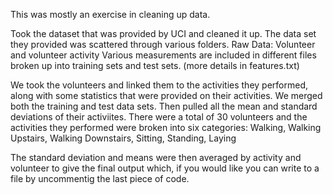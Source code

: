 This was mostly an exercise in cleaning up data. 

Took the dataset that was provided by UCI and cleaned it up. The data set they provided was scattered through various folders.
Raw Data:
Volunteer and volunteer activity
Various measurements are included in different files broken up into training sets and test sets. (more details in features.txt)

We took the volunteers and linked them to the activities they performed, along with some statistics that were provided on their
activities. We merged both the training and test data sets. Then pulled all the mean and standard deviations of their activiites.
There were a total of 30 volunteers and the activities they performed were broken into six categories:
Walking, Walking Upstairs, Walking Downstairs, Sitting, Standing, Laying

The standard deviation and means were then averaged by activity and volunteer to give the final output which, if you would
like you can write to a file by uncommentig the last piece of code.
